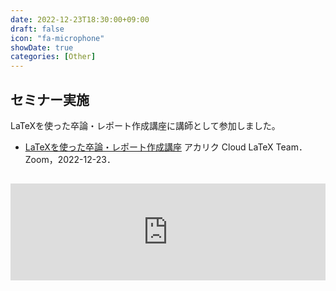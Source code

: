 ```yaml
---
date: 2022-12-23T18:30:00+09:00
draft: false
icon: "fa-microphone"
showDate: true
categories: [Other]
---
```


## セミナー実施

LaTeXを使った卒論・レポート作成講座に講師として参加しました。

* [LaTeXを使った卒論・レポート作成講座](https://cloudlatex.io/20221223-latex-webinar)
アカリク Cloud LaTeX Team．Zoom，2022-12-23．

<iframe class="hatenablogcard" style="width:100%;height:155px;margin:15px 0;max-width:680px;" title="LaTeXを使った卒論・レポート作成講座" src="https://hatenablog-parts.com/embed?url=https://cloudlatex.io/20221223-latex-webinar" frameborder="0" scrolling="no"></iframe>